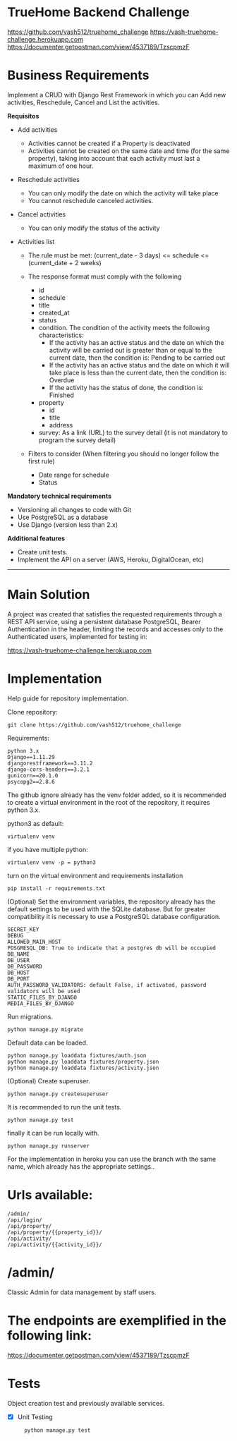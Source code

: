 # TrueHome Backend Challenge

https://github.com/vash512/truehome_challenge
https://vash-truehome-challenge.herokuapp.com
https://documenter.getpostman.com/view/4537189/TzscpmzF

# Business Requirements

Implement a CRUD with Django Rest Framework in which you can Add new activities, Reschedule, Cancel and List the activities.

**Requisitos**


- Add activities
    * Activities cannot be created if a Property is deactivated
    * Activities cannot be created on the same date and time (for the same property), taking into account that each activity must last a maximum of one hour.

- Reschedule activities
    * You can only modify the date on which the activity will take place
    * You cannot reschedule canceled activities.

- Cancel activities
    * You can only modify the status of the activity

- Activities list
    * The rule must be met: (current_date - 3 days) <= schedule <= (current_date + 2 weeks)
    * The response format must comply with the following
        - id
        - schedule
        - title
        - created_at
        - status
        - condition. The condition of the activity meets the following characteristics:
            * If the activity has an active status and the date on which the activity will be carried out is greater than or equal to the current date, then the condition is: Pending to be carried out
            * If the activity has an active status and the date on which it will take place is less than the current date, then the condition is: Overdue
            * If the activity has the status of done, the condition is: Finished
        - property
            - id
            - title
            - address
        - survey: As a link (URL) to the survey detail (it is not mandatory to program the survey detail)

    * Filters to consider (When filtering you should no longer follow the first rule)
        - Date range for schedule
        - Status

**Mandatory technical requirements**
- Versioning all changes to code with Git
- Use PostgreSQL as a database
- Use Django (version less than 2.x)

**Additional features**
- Create unit tests.
- Implement the API on a server (AWS, Heroku, DigitalOcean, etc)

---

# Main Solution

A project was created that satisfies the requested requirements through a REST API service, using a persistent database PostgreSQL, Bearer Authentication in the header, limiting the records and accesses only to the Authenticated users, implemented for testing in:

https://vash-truehome-challenge.herokuapp.com


# Implementation

Help guide for repository implementation.

Clone repository:

    git clone https://github.com/vash512/truehome_challenge

Requirements:

    python 3.x
    Django==1.11.29
    djangorestframework==3.11.2
    django-cors-headers==3.2.1
    gunicorn==20.1.0
    psycopg2==2.8.6

The github ignore already has the venv folder added, so it is recommended to create a virtual environment in the root of the repository, it requires python 3.x.

python3 as default:

    virtualenv venv

if you have multiple python:

    virtualenv venv -p = python3

turn on the virtual environment and requirements installation

    pip install -r requirements.txt


(Optional) Set the environment variables, the repository already has the default settings to be used with the SQLite database. But for greater compatibility it is necessary to use a PostgreSQL database configuration.

    SECRET_KEY
    DEBUG
    ALLOWED_MAIN_HOST
    POSGRESQL_DB: True to indicate that a postgres db will be occupied
    DB_NAME
    DB_USER
    DB_PASSWORD
    DB_HOST
    DB_PORT
    AUTH_PASSWORD_VALIDATORS: default False, if activated, password validators will be used
    STATIC_FILES_BY_DJANGO
    MEDIA_FILES_BY_DJANGO

Run migrations.

    python manage.py migrate

Default data can be loaded.

    python manage.py loaddata fixtures/auth.json
    python manage.py loaddata fixtures/property.json
    python manage.py loaddata fixtures/activity.json

(Optional) Create superuser.

    python manage.py createsuperuser

It is recommended to run the unit tests.

    python manage.py test

finally it can be run locally with.

    python manage.py runserver

For the implementation in heroku you can use the branch with the same name, which already has the appropriate settings..
    

# Urls available:

    /admin/
    /api/login/
    /api/property/
    /api/property/{{property_id}}/
    /api/activity/
    /api/activity/{{activity_id}}/

# /admin/

Classic Admin for data management by staff users.


# The endpoints are exemplified in the following link:

https://documenter.getpostman.com/view/4537189/TzscpmzF




# Tests

Object creation test and previously available services.

- [x] Unit Testing


        python manage.py test
